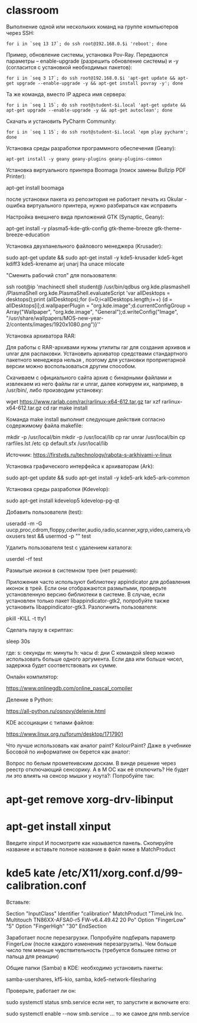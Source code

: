 # classroom
Выполнение одной или нескольких команд на группе компьютеров через SSH:

```
for i in `seq 13 17`; do ssh root@192.168.0.$i 'reboot'; done
```
Пример, обновление системы, установка Pov-Ray. Передаются параметры – enable-upgrade (разрешить обновление системы) и -y (согласится с установкой необходимых пакетов):

```
for i in `seq 3 17`; do ssh root@192.168.0.$i 'apt-get update && apt-get upgrade --enable-upgrade -y && apt-get install povray -y'; done
```
Та же команда, вместо IP адреса имя сервера:

```
for i in `seq 1 15`; do ssh root@student-$i.local 'apt-get update && apt-get upgrade --enable-upgrade -y && apt-get autoclean'; done
```
Скачать и установить PyCharm Community:

```
for i in `seq 1 15`; do ssh root@student-$i.local 'epm play pycharm'; done
```
Установка среды разработки программного обеспечения (Geany):

```
apt-get install -y geany geany-plugins geany-plugins-common
```
Установка виртуального принтера Boomaga (поиск замены Bullzip PDF Printer):

apt-get install boomaga

после установки пакета из репозитория не работает печать из Okular - ошибка виртуального принтера, нужно разбираться как исправить

Настройка внешнего вида приложений GTK (Synaptic, Geany):

apt-get install -y plasma5-kde-gtk-config gtk-theme-breeze gtk-theme-breeze-education


Установка двухпанельного файлового менеджера (Krusader):

sudo apt-get update && sudo apt-get install -y kde5-krusader kde5-kget kdiff3 kde5-krename arj unarj lha unace mlocate

"Сменить рабочий стол" для пользователя:

ssh root@ip 'machinectl shell student@ /usr/bin/qdbus org.kde.plasmashell /PlasmaShell org.kde.PlasmaShell.evaluateScript \'var allDesktops = desktops();print (allDesktops);for (i=0;i<allDesktops.length;i++) {d = allDesktops[i];d.wallpaperPlugin = "org.kde.image";d.currentConfigGroup = Array("Wallpaper", "org.kde.image", "General");d.writeConfig("Image", "/usr/share/wallpapers/MOS-new-year-2/contents/images/1920x1080.png")}\''

Установка архиватора RAR:

Для работы с RAR-архивами нужны утилиты rar для создания архивов и unrar для распаковки. Установить архиватор средствами стандартного пакетного менеджера нельзя , поэтому для установки проприетарной версии можно воспользоваться другим способом.

Скачиваем с официального сайта архив с бинарными файлами и извлекаем из него файлы rar и unrar, далее копируем их, например, в /usr/bin/, либо производим установку:

wget https://www.rarlab.com/rar/rarlinux-x64-612.tar.gz
tar xzf rarlinux-x64-612.tar.gz
cd rar
make install

Команда make install выполнит следующие действия согласно содержимому файла makefile:

mkdir -p /usr/local/bin
mkdir -p /usr/local/lib
cp rar unrar /usr/local/bin
cp rarfiles.lst /etc
cp default.sfx /usr/local/lib

Источник: https://firstvds.ru/technology/rabota-s-arkhivami-v-linux

Установка графического интерфейса к архиваторам (Ark):

sudo apt-get update && sudo apt-get install -y kde5-ark kde5-ark-common

Установка среды разработки (Kdevelop):

sudo apt-get install kdevelop5 kdevelop-pg-qt

Добавить пользователя (test):

useradd -m -G uucp,proc,cdrom,floppy,cdwriter,audio,radio,scanner,xgrp,video,camera,vboxusers test && usermod -p "" test

Удалить пользователя test с удалением каталога:

userdel -rf test


Размытые иконки в системном трее (нет решения):

Приложения часто используют библиотеку appindicator для добавления иконок в трей. Если они отображаются размытыми, проверьте установленную версию библиотеки в системе. В случае, если установлен только пакет libappindicator-gtk2, попробуйте также установить libappindicator-gtk3.
Разлогинить пользователя:

pkill -KILL -t tty1

Сделать паузу в скриптах:

sleep 30s

где:
s: секунды
m: минуты
h: часы
d: дни
С командой sleep можно использовать больше одного аргумента. Если два или больше чисел, задержка будет соответствовать их сумме.

Онлайн компилятор:

https://www.onlinegdb.com/online_pascal_compiler

Деление в Python:

https://all-python.ru/osnovy/delenie.html


KDE ассоциации с типами файлов:

https://www.linux.org.ru/forum/desktop/1717901

Что лучше использовать как аналог paint?
KolourPaint? Даже в учебнике Босовой по информатике он берется как аналог:


Вопрос по белым прометеивским доскам. В винде решение через реестр отключающий сенсорику. А в М ОС как её отключить? Не будет ли это влиять на сенсор мышки у ноута?:
Попробуйте так:
# apt-get remove xorg-drv-libinput
# apt-get install xinput

Введите 
xinput
И посмотрите как называется панель. Скопируйте название и вставьте полное название в файл ниже в MatchProduct

# kde5 kate /etc/X11/xorg.conf.d/99-calibration.conf

Вставьте:

Section "InputClass"
        Identifier      "calibration"
        MatchProduct    "TimeLink Inc. Multitouch TN86XX-AFSA0-r5 FW-v6.4.49.42 20 Po"
        Option "FingerLow" "5"
        Option "FingerHigh" "30"
EndSection

Заработает после перезагрузки. Попробуйте подбирать параметр FingerLow (после каждого изменения перезагрузить). Чем больше число тем меньше чувствительность (требуется большее пятно от пальца для реакции)

Общие папки (Samba) в KDE:
необходимо установить пакеты:

samba-usershares, kf5-kio, samba, kde5-network-filesharing

Проверьте, работает ли он:

sudo systemctl status smb.service
если нет, то запустите и включите его:

sudo systemctl enable --now smb.service
… то же самое для nmb.service



